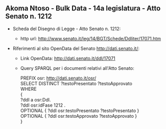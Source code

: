## Akoma Ntoso - Bulk Data - 14a legislatura - Atto Senato n. 1212 ##

* Scheda del Disegno di Legge - Atto Senato n. 1212:
	* http url: http://www.senato.it/leg/14/BGT/Schede/Ddliter/17071.htm

* Riferimenti al sito OpenData del Senato http://dati.senato.it/:
	* Link OpenData: http://dati.senato.it/ddl/17071
	* Query SPARQL per i documenti relativi all'Atto Senato:

        PREFIX osr: <http://dati.senato.it/osr/>  
		SELECT DISTINCT ?testoPresentato ?testoApprovato  
		WHERE  
		{  
		    ?ddl a osr:Ddl.  
		    ?ddl osr:idFase 1212 .  
		    OPTIONAL { ?ddl osr:testoPresentato ?testoPresentato }  
		    OPTIONAL { ?ddl osr:testoApprovato ?testoApprovato }  
		}
		